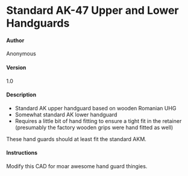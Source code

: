 # Standard AK-47 Upper and Lower Handguards

#### Author
Anonymous

#### Version
1.0

#### Description
* Standard AK upper handguard based on wooden Romanian UHG
* Somewhat standard AK lower handguard
* Requires a little bit of hand fitting to ensure a tight fit in the retainer (presumably the factory wooden grips were hand fitted as well)

These hand guards should at least fit the standard AKM.  

#### Instructions
Modify this CAD for moar awesome hand guard thingies.
